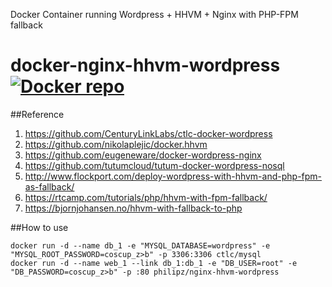 Docker Container running Wordpress + HHVM + Nginx with PHP-FPM fallback

docker-nginx-hhvm-wordpress [![Docker repo](http://img.shields.io/badge/docker-repo-blue.svg)](https://registry.hub.docker.com/u/philipz/nginx-hhvm-wordpress/)
===========================
##Reference

1. https://github.com/CenturyLinkLabs/ctlc-docker-wordpress
2. https://github.com/nikolaplejic/docker.hhvm
3. https://github.com/eugeneware/docker-wordpress-nginx
4. https://github.com/tutumcloud/tutum-docker-wordpress-nosql
5. http://www.flockport.com/deploy-wordpress-with-hhvm-and-php-fpm-as-fallback/
6. https://rtcamp.com/tutorials/php/hhvm-with-fpm-fallback/
7. https://bjornjohansen.no/hhvm-with-fallback-to-php

##How to use

    docker run -d --name db_1 -e "MYSQL_DATABASE=wordpress" -e "MYSQL_ROOT_PASSWORD=coscup_z>b" -p 3306:3306 ctlc/mysql
    docker run -d --name web_1 --link db_1:db_1 -e "DB_USER=root" -e "DB_PASSWORD=coscup_z>b" -p :80 philipz/nginx-hhvm-wordpress
